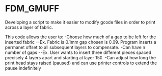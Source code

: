 # FDM_GMUFF
Developing a script to make it easier to modify gcode files in order to print across a layer of fabric.

This code allows the user to:
-Choose how much of a gap to be left for the inserted fabric
  --Ex. Fabric is 0.1mm gap chosen is 0.09. Program inserts a permanet offset to all subsequent layers to compensate.
-Can have n number of gaps
  --Ex. User wants to insert three different pieces spaced precisely 4 layers apart and starting at layer 150.
-Can adjust how long the print head stays raised (paused) and can use printer controls to extend the pause indefinitely

